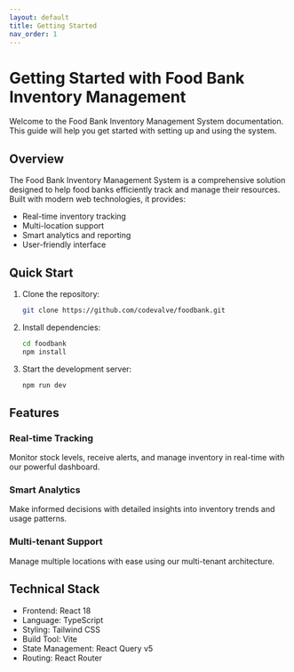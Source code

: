 ```yaml
---
layout: default
title: Getting Started
nav_order: 1
---
```


# Getting Started with Food Bank Inventory Management

Welcome to the Food Bank Inventory Management System documentation. This guide will help you get started with setting up and using the system.

## Overview

The Food Bank Inventory Management System is a comprehensive solution designed to help food banks efficiently track and manage their resources. Built with modern web technologies, it provides:

- Real-time inventory tracking
- Multi-location support
- Smart analytics and reporting
- User-friendly interface

## Quick Start

1. Clone the repository:
   ```bash
   git clone https://github.com/codevalve/foodbank.git
   ```

2. Install dependencies:
   ```bash
   cd foodbank
   npm install
   ```

3. Start the development server:
   ```bash
   npm run dev
   ```

## Features

### Real-time Tracking
Monitor stock levels, receive alerts, and manage inventory in real-time with our powerful dashboard.

### Smart Analytics
Make informed decisions with detailed insights into inventory trends and usage patterns.

### Multi-tenant Support
Manage multiple locations with ease using our multi-tenant architecture.

## Technical Stack

- Frontend: React 18
- Language: TypeScript
- Styling: Tailwind CSS
- Build Tool: Vite
- State Management: React Query v5
- Routing: React Router
